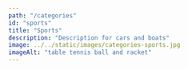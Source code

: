 ```yaml
---
path: "/categories"
id: "sports"
title: "Sports"
description: "Description for cars and boats"
image: ../../static/images/categories-sports.jpg
imageAlt: "table tennis ball and racket"
---
```

